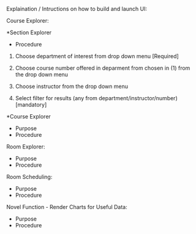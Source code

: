 Explaination / Intructions on how to build and launch UI:

Course Explorer:

*Section Explorer

- Procedure

1)  Choose department of interest from drop down menu [Required]

2)  Choose course number offered in deparment from chosen in (1) from the drop down menu

3)  Choose instructor from the drop down menu

4)  Select filter for results (any from department/instructor/number) [mandatory]

*Course Explorer
- Purpose
- Procedure


Room Explorer:
- Purpose
- Procedure

Room Scheduling:
- Purpose
- Procedure

Novel Function - Render Charts for Useful Data:
- Purpose
- Procedure
